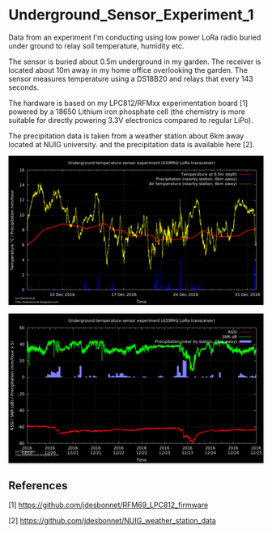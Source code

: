 # Underground_Sensor_Experiment_1

Data from an experiment I'm conducting using low power LoRa radio buried under ground to relay soil temperature, humidity etc.

The sensor is buried about 0.5m underground in my garden. The receiver is located about 10m away in my home office overlooking the garden. The sensor measures temperature using a DS18B20 and relays that every 143 seconds.

The hardware is based on my LPC812/RFMxx experimentation board [1] powered by a 18650 Lithium iron phosphate cell (the chemistry is more suitable for directly powering 3.3V electronics compared to regular LiPo).

The precipitation data is taken from a weather station about 6km away located at NUIG university.
and the precipitation data is available here [2].

![temperature and precipitation chart](./charts/temperature-precipitation.png)

![radio RSSI, SNR, precipitation chart](./charts/radio-rssi-snr.png)

## References

[1] https://github.com/jdesbonnet/RFM69_LPC812_firmware

[2] https://github.com/jdesbonnet/NUIG_weather_station_data

